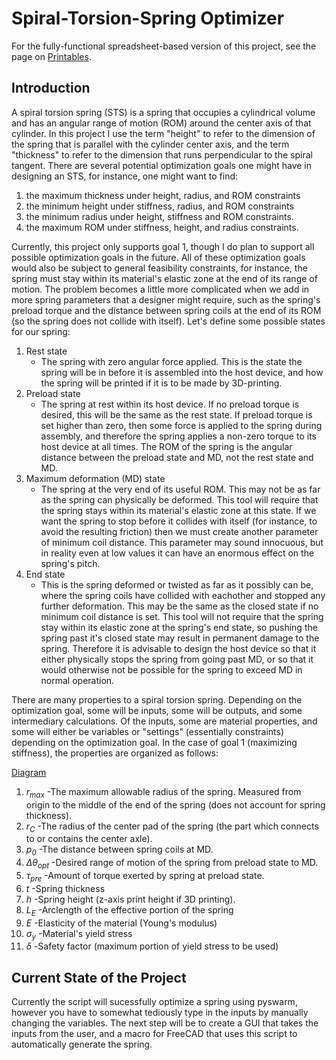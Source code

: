 # Spiral-Torsion-Spring Optimizer

For the fully-functional spreadsheet-based version of this project, see the page on [Printables](https://www.printables.com/model/485731-spiral-torsion-spring-optimizer-v3).

## Introduction

A spiral torsion spring (STS) is a spring that occupies a cylindrical volume and has an angular range of motion (ROM) around the center axis of that cylinder. In this project I use the term "height" to refer to the dimension of the spring that is parallel with the cylinder center axis, and the term "thickness" to refer to the dimension that runs perpendicular to the spiral tangent. There are several potential optimization goals one might have in designing an STS, for instance, one might want to find:
1. the maximum thickness under height, radius, and ROM constraints
2. the minimum height under stiffness, radius, and ROM constraints
3. the minimum radius under height, stiffness and ROM constraints.
4. the maximum ROM under stiffness, height, and radius constraints.

Currently, this project only supports goal 1, though I do plan to support all possible optimization goals in the future. All of these optimization goals would also be subject to general feasibility constraints, for instance, the spring must stay within its material's elastic zone at the end of its range of motion.
The problem becomes a little more complicated when we add in more spring parameters that a designer might require, such as the spring's preload torque and the distance between spring coils at the end of its ROM (so the spring does not collide with itself). Let's define some possible states for our spring:
1. Rest state
   - The spring with zero angular force applied. This is the state the spring will be in before it is assembled into the host device, and how the spring will be printed if it is to be made by 3D-printing.
2. Preload state
   - The spring at rest within its host device. If no preload torque is desired, this will be the same as the rest state. If preload torque is set higher than zero, then some force is applied to the spring during assembly, and therefore the spring applies a non-zero torque to its host device at all times. The ROM of the spring is the angular distance between the preload state and MD, not the rest state and MD.
3. Maximum deformation (MD) state
   - The spring at the very end of its useful ROM. This may not be as far as the spring can physically be deformed. This tool will require that the spring stays within its material's elastic zone at this state. If we want the spring to stop before it collides with itself (for instance, to avoid the resulting friction) then we must create another parameter of minimum coil distance. This parameter may sound innocuous, but in reality even at low values it can have an enormous effect on the spring's pitch.
4. End state
   - This is the spring deformed or twisted as far as it possibly can be, where the spring coils have collided with eachother and stopped any further deformation. This may be the same as the closed state if no minimum coil distance is set. This tool will not require that the spring stay within its elastic zone at the spring's end state, so pushing the spring past it's closed state may result in permanent damage to the spring. Therefore it is advisable to design the host device so that it either physically stops the spring from going past MD, or so that it would otherwise not be possible for the spring to exceed MD in normal operation.

There are many properties to a spiral torsion spring. Depending on the optimization goal, some will be inputs, some will be outputs, and some intermediary calculations. Of the inputs, some are material properties, and some will either be variables or "settings" (essentially constraints) depending on the optimization goal. In the case of goal 1 (maximizing stiffness), the properties are organized as follows:

[Diagram](/Images/DiagramMaxStiffness.png)

1. _r<sub>max</sub>_
   -The maximum allowable radius of the spring. Measured from origin to the middle of the end of the spring (does not account for spring thickness).
2. _r<sub>C</sub>_
   -The radius of the center pad of the spring (the part which connects to or contains the center axle).
3. _p<sub>0</sub>_
   -The distance between spring coils at MD.
4. _Δθ<sub>opt</sub>_
   -Desired range of motion of the spring from preload state to MD.
5. _τ<sub>pre</sub>_
   -Amount of torque exerted by spring at preload state.
6. _t_
   -Spring thickness
7. _h_
   -Spring height (z-axis print height if 3D printing).
8. _L<sub>E</sub>_
   -Arclength of the effective portion of the spring
9. _E_
   -Elasticity of the material (Young's modulus)
10. _σ<sub>y</sub>_
   -Material's yield stress
11. _δ_
   -Safety factor (maximum portion of yield stress to be used)



## Current State of the Project

Currently the script will sucessfully optimize a spring using pyswarm, however you have to somewhat tediously type in the inputs by manually changing the variables. The next step will be to create a GUI that takes the inputs from the user, and a macro for FreeCAD that uses this script to automatically generate the spring.

